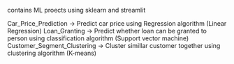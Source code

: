contains ML proects using sklearn and streamlit 

Car_Price_Prediction -> Predict car price using Regression algorithm (Linear Regression)
Loan_Granting -> Predict whether loan can be granted to person using classification algorithm (Support vector machine)
Customer_Segment_Clustering ->  Cluster simillar customer together using clustering algorithm (K-means)
